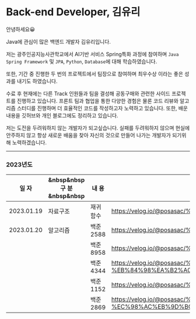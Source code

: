 # Back-end Developer, 김유리

안녕하세요😀

Java에 관심이 많은 백엔드 개발자 김유리입니다.

저는 광주인공지능사관학교에서 AI기반 서비스 Spring특화 과정에 참여하며 `Java Spring Framework` 및 `JPA`, `Python`, `Database`에 대해 학습하였습니다. 

또한, 기간 중 진행한 두 번의 프로젝트에서 팀장으로 참여하며 최우수상 이라는 좋은 성과를 내기도 하였습니다.

수료 후 현재에는 다른 Track 인원들과 팀을 결성해 공동구매와 관련한 사이드 프로젝트를 진행하고 있습니다. 프론트 팀과 협업을 통한 다양한 경험은 물론 코드 리뷰와 알고리즘 스터디를 진행하며 더 효율적인 코드를 작성하고자 노력하고 있습니다.  또한, 배운 내용을 깃허브와 개인 블로그에도 정리하고 있습니다. 

저는 도전을 두려워하지 않는 개발자가 되고싶습니다. 실패를 두려워하지 않으며 현실에 안주하지 않고 항상 새로운 배움을 찾아 자신의 것으로 만들어 나가는 개발자가 되기위해 노력하겠습니다.

---
### 2023년도

|일 자|&nbsp&nbsp구 분&nbsp&nbsp|내 용|주 소|
|-----|--------|-------|----|
|2023.01.19|자료구조|재귀함수|https://velog.io/@posasac/%EC%9E%90%EB%A3%8C%EA%B5%AC%EC%A1%B0%EC%9E%AC%EA%B7%80%ED%95%A8%EC%88%98|
|2023.01.20|알고리즘|백준 2588|https://velog.io/@posasac/%EB%B0%B1%EC%A4%802588%EB%B2%88%EA%B3%B1%EC%85%88|
|||백준 8958|https://velog.io/@posasac/%EB%B0%B1%EC%A4%808958OX%ED%80%B4%EC%A6%88|
|||백준 4344|https://velog.io/@posasac/%EB%B0%B1%EC%A4%804344%ED%8F%89%EA%B7%A0%EC%9D%80-%EB%84%98%EA%B2%A0%EC%A7%80|
|||백준 1152|https://velog.io/@posasac/%EB%B0%B1%EC%A4%801152%EB%8B%A8%EC%96%B4%EC%9D%98-%EA%B0%9C%EC%88%98|
|||백준 2869|https://velog.io/@posasac/%EB%B0%B1%EC%A4%802869%EB%8B%AC%ED%8C%BD%EC%9D%B4%EB%8A%94-%EC%98%AC%EB%9D%BC%EA%B0%80%EA%B3%A0-%EC%8B%B6%EB%8B%A4|

